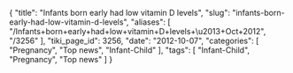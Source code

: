 {
    "title": "Infants born early had low vitamin D levels",
    "slug": "infants-born-early-had-low-vitamin-d-levels",
    "aliases": [
        "/Infants+born+early+had+low+vitamin+D+levels+\u2013+Oct+2012",
        "/3256"
    ],
    "tiki_page_id": 3256,
    "date": "2012-10-07",
    "categories": [
        "Pregnancy",
        "Top news",
        "Infant-Child"
    ],
    "tags": [
        "Infant-Child",
        "Pregnancy",
        "Top news"
    ]
}